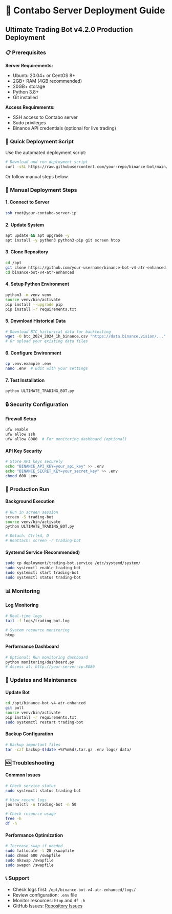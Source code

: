 # 🚀 Contabo Server Deployment Guide

## Ultimate Trading Bot v4.2.0 Production Deployment

### 📋 Prerequisites

**Server Requirements:**
- Ubuntu 20.04+ or CentOS 8+
- 2GB+ RAM (4GB recommended)
- 20GB+ storage
- Python 3.8+
- Git installed

**Access Requirements:**
- SSH access to Contabo server
- Sudo privileges
- Binance API credentials (optional for live trading)

### 🔧 Quick Deployment Script

Use the automated deployment script:

```bash
# Download and run deployment script
curl -sSL https://raw.githubusercontent.com/your-repo/binance-bot/main/deploy.sh | bash
```

Or follow manual steps below.

### 📖 Manual Deployment Steps

#### 1. Connect to Server
```bash
ssh root@your-contabo-server-ip
```

#### 2. Update System
```bash
apt update && apt upgrade -y
apt install -y python3 python3-pip git screen htop
```

#### 3. Clone Repository
```bash
cd /opt
git clone https://github.com/your-username/binance-bot-v4-atr-enhanced.git
cd binance-bot-v4-atr-enhanced
```

#### 4. Setup Python Environment
```bash
python3 -m venv venv
source venv/bin/activate
pip install --upgrade pip
pip install -r requirements.txt
```

#### 5. Download Historical Data
```bash
# Download BTC historical data for backtesting
wget -O btc_2024_2024_1h_binance.csv "https://data.binance.vision/..."
# Or upload your existing data files
```

#### 6. Configure Environment
```bash
cp .env.example .env
nano .env  # Edit with your settings
```

#### 7. Test Installation
```bash
python ULTIMATE_TRADING_BOT.py
```

### 🔒 Security Configuration

#### Firewall Setup
```bash
ufw enable
ufw allow ssh
ufw allow 8080  # For monitoring dashboard (optional)
```

#### API Key Security
```bash
# Store API keys securely
echo "BINANCE_API_KEY=your_api_key" >> .env
echo "BINANCE_SECRET_KEY=your_secret_key" >> .env
chmod 600 .env
```

### 🔄 Production Run

#### Background Execution
```bash
# Run in screen session
screen -S trading-bot
source venv/bin/activate
python ULTIMATE_TRADING_BOT.py

# Detach: Ctrl+A, D
# Reattach: screen -r trading-bot
```

#### Systemd Service (Recommended)
```bash
sudo cp deployment/trading-bot.service /etc/systemd/system/
sudo systemctl enable trading-bot
sudo systemctl start trading-bot
sudo systemctl status trading-bot
```

### 📊 Monitoring

#### Log Monitoring
```bash
# Real-time logs
tail -f logs/trading_bot.log

# System resource monitoring
htop
```

#### Performance Dashboard
```bash
# Optional: Run monitoring dashboard
python monitoring/dashboard.py
# Access at: http://your-server-ip:8080
```

### 🔄 Updates and Maintenance

#### Update Bot
```bash
cd /opt/binance-bot-v4-atr-enhanced
git pull
source venv/bin/activate
pip install -r requirements.txt
sudo systemctl restart trading-bot
```

#### Backup Configuration
```bash
# Backup important files
tar -czf backup-$(date +%Y%m%d).tar.gz .env logs/ data/
```

### 🆘 Troubleshooting

#### Common Issues
```bash
# Check service status
sudo systemctl status trading-bot

# View recent logs
journalctl -u trading-bot -n 50

# Check resource usage
free -h
df -h
```

#### Performance Optimization
```bash
# Increase swap if needed
sudo fallocate -l 2G /swapfile
sudo chmod 600 /swapfile
sudo mkswap /swapfile
sudo swapon /swapfile
```

### 📞 Support

- Check logs first: `/opt/binance-bot-v4-atr-enhanced/logs/`
- Review configuration: `.env` file
- Monitor resources: `htop` and `df -h`
- GitHub Issues: [Repository Issues](https://github.com/your-repo/issues)